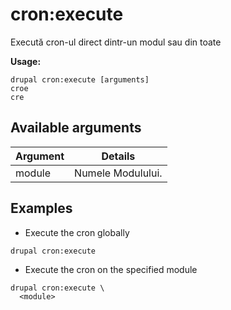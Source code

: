 # cron:execute
Execută cron-ul direct dintr-un modul sau din toate

**Usage:**
```
drupal cron:execute [arguments]
croe
cre
```

## Available arguments
Argument | Details
---------|-------------
module | Numele Modulului.

## Examples
* Execute the cron globally
```
drupal cron:execute
```
* Execute the cron on the specified module
```
drupal cron:execute \
  <module>
```
